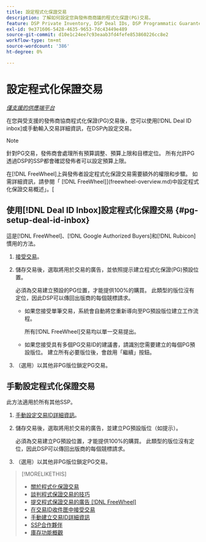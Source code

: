 ```yaml
---
title: 設定程式化保證交易
description: 了解如何設定您與發佈商商議的程式化保證(PG)交易。
feature: DSP Private Inventory, DSP Deal IDs, DSP Programmatic Guaranteed Deals
exl-id: 9e371606-5428-4635-9653-7dc43449e489
source-git-commit: d10e1c24ee7c93eaab3fd4fefe853860226cc8e2
workflow-type: tm+mt
source-wordcount: '386'
ht-degree: 0%

---
```


# 設定程式化保證交易

*[僅支援的供應端平台](programmatic-guaranteed-about.md)*

在您與受支援的發佈商協商程式化保證(PG)交易後，您可以使用[!DNL Deal ID inbox]或手動輸入交易詳細資訊，在DSP內設定交易。

>[!NOTE]
>
> 針對PG交易，發佈商會處理所有預算調整、預算上限和目標定位。 所有允許PG透過DSP的SSP都會確認發佈者可以設定預算上限。
>
> 在[!DNL FreeWheel]上與發佈者設定程式化保證交易需要額外的權限和步驟。 如需詳細資訊，請參閱「 [!DNL FreeWheel]](freewheel-overview.md)中設定程式化保證交易概述」。[

## 使用[!DNL Deal ID Inbox]設定程式化保證交易 {#pg-setup-deal-id-inbox}

這是[!DNL FreeWheel]、[!DNL Google Authorized Buyers]和[!DNL Rubicon]慣用的方法。

1. [接受交易](deal-id-inbox-accept.md)。

1. 儲存交易後，選取將用於交易的廣告，並依照提示建立程式化保證(PG)預設位置。

   必須為交易建立預設的PG位置，才能提供100%的購買。 此類型的版位沒有定位，因此DSP可以傳回出版商的每個競標請求。

   * 如果您接受單筆交易，系統會自動將您重新導向至PG預設版位建立工作流程。

      所有[!DNL FreeWheel]交易均以單一交易提出。

   * 如果您接受具有多個PG交易ID的建議書，請識別您需要建立的每個PG預設版位。 建立所有必要版位後，會啟用「繼續」按鈕。

1. （選用）以其他非PG版位鎖定PG交易。

## 手動設定程式化保證交易

此方法適用於所有其他SSP。

1. [手動設定交易ID詳細資訊](deal-id-create.md)。

1. 儲存交易後，選取將用於交易的廣告，並建立PG預設版位（如提示）。

   必須為交易建立PG預設位置，才能提供100%的購買。 此類型的版位沒有定位，因此DSP可以傳回出版商的每個競標請求。

1. （選用）以其他非PG版位鎖定PG交易。

>[!MORELIKETHIS]
>
>* [關於程式化保證交易](programmatic-guaranteed-about.md)
>* [談判程式保證交易的技巧](/help/dsp/inventory/programmatic-guaranteed-tips.md)
>* [提交程式保證交易的廣告 [!DNL FreeWheel]](freewheel-submit.md)
>* [在交易ID收件匣中接受交易](deal-id-inbox-accept.md)
>* [手動建立交易ID詳細資訊](deal-id-create.md)
>* [SSP合作夥伴](ssp-partners.md)
>* [庫存功能概觀](inventory-overview.md)

